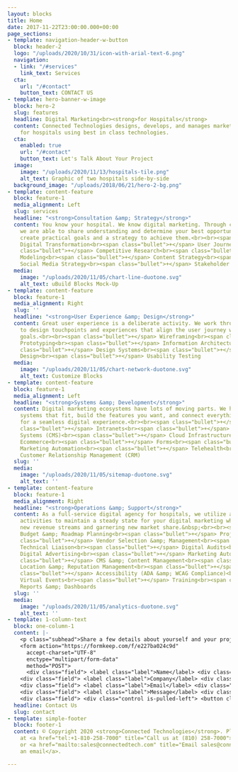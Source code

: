 ```yaml
---
layout: blocks
title: Home
date: 2017-11-22T23:00:00.000+00:00
page_sections:
- template: navigation-header-w-button
  block: header-2
  logo: "/uploads/2020/10/31/icon-with-arial-text-6.png"
  navigation:
  - link: "/#services"
    link_text: Services
  cta:
    url: "/#contact"
    button_text: CONTACT US
- template: hero-banner-w-image
  block: hero-2
  slug: features
  headline: Digital Marketing<br><strong>for Hospitals</strong>
  content: Connected Technologies designs, develops, and manages marketing solutions
    for hospitals using best in class technologies.
  cta:
    enabled: true
    url: "/#contact"
    button_text: Let's Talk About Your Project
  image:
    image: "/uploads/2020/11/13/hospitals-tile.png"
    alt_text: Graphic of two hospitals side-by-side
  background_image: "/uploads/2018/06/21/hero-2-bg.png"
- template: content-feature
  block: feature-1
  media_alignment: Left
  slug: services
  headline: "<strong>Consultation &amp; Strategy</strong>"
  content: You know your hospital. We know digital marketing. Through collaboration
    we are able to share understanding and determine your best opportunities, then
    create practical goals and a strategy to achieve them.<br><br><span class="bullet">+</span>
    Digital Transformation<br><span class="bullet">+</span> User Journey Mapping<br><span
    class="bullet">+</span> Competitive Research<br><span class="bullet">+</span>
    Modeling<br><span class="bullet">+</span> Content Strategy<br><span class="bullet">+</span>
    Social Media Strategy<br><span class="bullet">+</span> Stakeholder Alignment
  media:
    image: "/uploads/2020/11/05/chart-line-duotone.svg"
    alt_text: uBuild Blocks Mock-Up
- template: content-feature
  block: feature-1
  media_alignment: Right
  slug: ''
  headline: "<strong>User Experience &amp; Design</strong>"
  content: Great user experience is a deliberate activity. We work through the strategy
    to design touchpoints and experiences that align the user journey with your organizational
    goals.<br><br><span class="bullet">+</span> Wireframing<br><span class="bullet">+</span>
    Prototyping<br><span class="bullet">+</span> Information Architecture<br><span
    class="bullet">+</span> Design Systems<br><span class="bullet">+</span> Service
    Design<br><span class="bullet">+</span> Usability Testing
  media:
    image: "/uploads/2020/11/05/chart-network-duotone.svg"
    alt_text: Customize Blocks
- template: content-feature
  block: feature-1
  media_alignment: Left
  headline: "<strong>Systems &amp; Development</strong>"
  content: Digital marketing ecosystems have lots of moving parts. We help you select
    systems that fit, build the features you want, and connect everything together
    for a seamless digital experience.<br><br><span class="bullet">+</span> Websites<br><span
    class="bullet">+</span> Intranets<br><span class="bullet">+</span> Content Management
    Systems (CMS)<br><span class="bullet">+</span> Cloud Infrastructure<br><span class="bullet">+</span>
    Ecommerce<br><span class="bullet">+</span> Forms<br><span class="bullet">+</span>
    Marketing Automation<br><span class="bullet">+</span> Telehealth<br><span class="bullet">+</span>
    Customer Relationship Management (CRM)
  slug: ''
  media:
    image: "/uploads/2020/11/05/sitemap-duotone.svg"
    alt_text: ''
- template: content-feature
  block: feature-1
  media_alignment: Right
  headline: "<strong>Operations &amp; Support</strong>"
  content: As a full-service digital agency for hospitals, we utilize a variety of
    activities to maintain a steady state for your digital marketing while driving
    new revenue streams and garnering new market share.&nbsp;<br><br><span class="bullet">+</span>
    Budget &amp; Roadmap Planning<br><span class="bullet">+</span> Project Management<br><span
    class="bullet">+</span> Vendor Selection &amp; Management<br><span class="bullet">+</span>
    Technical Liaison<br><span class="bullet">+</span> Digital Audits<br><span class="bullet">+</span>
    Digital Advertising<br><span class="bullet">+</span> Marketing Automation<br><span
    class="bullet">+</span> CMS &amp; Content Management<br><span class="bullet">+</span>
    Location &amp; Reputation Management<br><span class="bullet">+</span> SEO<br><span
    class="bullet">+</span> Accessibility (ADA &amp; WCAG Compliance)<br><span class="bullet">+</span>
    Virtual Events<br><span class="bullet">+</span> Training<br><span class="bullet">+</span>
    Reports &amp; Dashboards
  slug: ''
  media:
    image: "/uploads/2020/11/05/analytics-duotone.svg"
    alt_text: ''
- template: 1-column-text
  block: one-column-1
  content: |-
    <p class="subhead">Share a few details about yourself and your project, and we’ll follow up within one business day. Or email us at <a href="mailto:sales@connectedtech.com">sales@connectedtech.com</a>.</p>
    <form action="https://formkeep.com/f/e227ba024c9d"
      accept-charset="UTF-8"
      enctype="multipart/form-data"
      method="POST">
      <div class="field"> <label class="label">Name</label> <div class="control"> <input class="input" type="text" placeholder="Your Name" name="name"> </div> </div>
    <div class="field"> <label class="label">Company</label> <div class="control"> <input class="input" type="text" placeholder="Company Name" name="company"> </div> </div>
    <div class="field"> <label class="label">Email</label> <div class="control"> <input class="input" type="email" placeholder="Your Email" name="email"> </div> </div>
    <div class="field"> <label class="label">Message</label> <div class="control"> <textarea class="textarea" placeholder="Message" name="message"></textarea> </div> </div>
    <div class="field"> <div class="control is-pulled-left"> <button class="button is-link">Submit</button> </div></form>
  headline: Contact Us
  slug: contact
- template: simple-footer
  block: footer-1
  content: © Copyright 2020 <strong>Connected Technologies</strong>. Please call us
    at <a href="tel:+1-810-258-7000" title="Call us at (810) 258-7000">(810) 258-7000</a>
    or <a href="mailto:sales@connectedtech.com" title="Email sales@connectedtech.com">send
    an email</a>.

---
```

